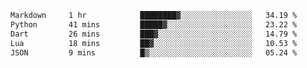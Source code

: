 <!--START_SECTION:waka-->

```txt
Markdown     1 hr            ████████▓░░░░░░░░░░░░░░░░   34.19 %
Python       41 mins         █████▓░░░░░░░░░░░░░░░░░░░   23.22 %
Dart         26 mins         ███▓░░░░░░░░░░░░░░░░░░░░░   14.79 %
Lua          18 mins         ██▓░░░░░░░░░░░░░░░░░░░░░░   10.53 %
JSON         9 mins          █▒░░░░░░░░░░░░░░░░░░░░░░░   05.24 %
```

<!--END_SECTION:waka-->

